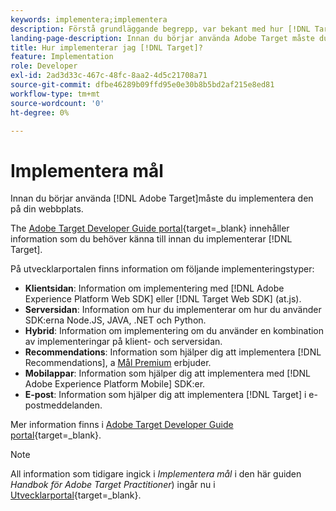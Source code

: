 ```yaml
---
keywords: implementera;implementera
description: Förstå grundläggande begrepp, var bekant med hur [!DNL Target] fungerar och integreras med er infrastruktur och förstår hur besökarna spåras.
landing-page-description: Innan du börjar använda Adobe Target måste du implementera det på din webbplats.
title: Hur implementerar jag [!DNL Target]?
feature: Implementation
role: Developer
exl-id: 2ad3d33c-467c-48fc-8aa2-4d5c21708a71
source-git-commit: dfbe46289b09ffd95e0e30b8b5bd2af215e8ed81
workflow-type: tm+mt
source-wordcount: '0'
ht-degree: 0%

---
```


# Implementera mål

Innan du börjar använda [!DNL Adobe Target]måste du implementera den på din webbplats.

The [Adobe Target Developer Guide portal](https://developer.adobe.com/target/){target=_blank} innehåller information som du behöver känna till innan du implementerar [!DNL Target].

På utvecklarportalen finns information om följande implementeringstyper:

* **Klientsidan**: Information om implementering med [!DNL Adobe Experience Platform Web SDK] eller [!DNL Target Web SDK] (at.js).
* **Serversidan**: Information om hur du implementerar om hur du använder SDK:erna Node.JS, JAVA, .NET och Python.
* **Hybrid**: Information om implementering om du använder en kombination av implementeringar på klient- och serversidan.
* **Recommendations**: Information som hjälper dig att implementera [!DNL Recommendations], a [Mål Premium](/help/main/c-intro/intro.md#premium) erbjuder.
* **Mobilappar**: Information som hjälper dig att implementera med [!DNL Adobe Experience Platform Mobile] SDK:er.
* **E-post**: Information som hjälper dig att implementera [!DNL Target] i e-postmeddelanden.

Mer information finns i [Adobe Target Developer Guide portal](https://developer.adobe.com/target/){target=_blank}.

>[!NOTE]
>
>All information som tidigare ingick i *Implementera mål* i den här guiden *Handbok för Adobe Target Practitioner*) ingår nu i [Utvecklarportal](https://developer.adobe.com/target/){target=_blank}.




